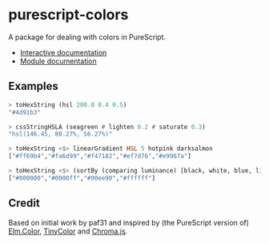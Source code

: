 # purescript-colors

A package for dealing with colors in PureScript.

- [Interactive documentation](http://sharkdp.github.io/purescript-colors/)
- [Module documentation](https://pursuit.purescript.org/packages/purescript-colors)

## Examples

```purs
> toHexString (hsl 200.0 0.4 0.5)
"#4d91b3"

> cssStringHSLA (seagreen # lighten 0.2 # saturate 0.3)
"hsl(146.45, 80.27%, 56.27%)"

> toHexString <$> linearGradient HSL 5 hotpink darksalmon
["#ff69b4","#fa6d99","#f47182","#ef7d76","#e9967a"]

> toHexString <$> (sortBy (comparing luminance) [black, white, blue, lightgreen])
["#000000","#0000ff","#90ee90","#ffffff"]


```

## Credit

Based on initial work by paf31 and inspired by (the PureScript version of) [Elm.Color](https://github.com/brainrape/purescript-elm-color), [TinyColor](https://github.com/bgrins/TinyColor) and [Chroma.js](https://github.com/gka/chroma.js).
